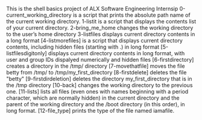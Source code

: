 This is the shell basics project of ALX Software Engineering Internsip
0-current_working_directory is a script that prints the absolute path name of the current working directory.
1-listit is a script that displays the contents list of your current directory.
2-bring_me_home changes the working directory to the user’s home directory
3-listfiles displays current directory contents in a long format
[4-listmorefiles] is a script that displays current directory contents, including hidden files (starting with .) in long format
[5-listfilesdigitonly] displays current directory contents in long format, with user and group IDs dispalyed numerically and hidden files
[6-firstdirectory] creates a directory in the /tmp/ directory
[7-movethatfile] moves the file betty from /tmp/ to /tmp/my_first_directory
[8-firstdelete] deletes the file "betty"
[9-firstdirdeletion] deletes the directory my_first_directory that is in the /tmp directory
[10-back] changes the working directory to the previous one.
[11-lists]  lists all files (even ones with names beginning with a period character, which are normally hidden) in the current directory and the parent of the working directory and the /boot directory (in this order), in long format.
[12-file_type] prints the type of the file named iamafile.
